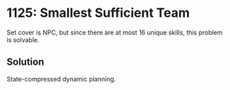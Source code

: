 # 1125: Smallest Sufficient Team

Set cover is NPC, but since there are at most 16 unique skills, this problem is solvable.

## Solution

State-compressed dynamic planning.
